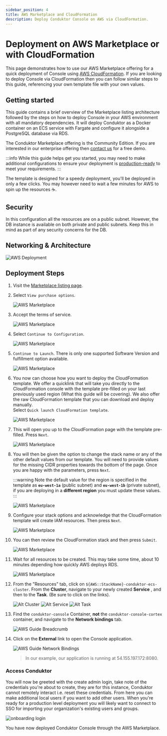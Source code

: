 ```yaml
---
sidebar_position: 4
title: AWS Marketplace and CloudFormation
description: Deploy Conduktor Console on AWS via CloudFormation.
---
```


# Deployment on AWS Marketplace or with CloudFormation

This page demonstrates how to use our AWS Marketplace offering for a quick deployment of Console using [AWS CloudFormation](https://aws.amazon.com/cloudformation/). If you are looking to deploy Console via CloudFormation then you can follow similar steps to this guide, referencing your own template file with your own values.

## Getting started

This guide contains a brief overview of the Marketplace listing architecture followed by the steps on how to deploy Console in your AWS environment with all mandatory dependencies. It will deploy Conduktor as a Docker container on an ECS service with Fargate and configure it alongside a PostgreSQL database via RDS.

The Conduktor Marketplace offering is the Community Edition. If you are interested in our enterprise offering then [contact us](https://conduktor.io/contact/demo?utm_source=docs&utm_medium=product) for a free demo.

:::info
While this guide helps get you started, you may need to make additional configurations to ensure your deployment is [production-ready](../hardware.md#production-requirements) to meet your requirements.
:::

The template is designed for a speedy deployment, you'll be deployed in only a few clicks. You may however need to wait a few minutes for AWS to spin up the resources ☕.

## Security

In this configuration all the resources are on a public subnet. However, the DB instance is available on both private and public subnets. Keep this in mind as part of any security concerns for the DB.

## Networking & Architecture

![AWS Deployment](./assets/conduktor.ecs.png)

## Deployment Steps

1. Visit the [Marketplace listing page](https://aws.amazon.com/marketplace/pp/prodview-xjv65ie5rjtxu).

2. Select `View purchase options`.

    ![AWS Marketplace](./assets/aws-marketplace-1.png)

3. Accept the terms of service.

    ![AWS Marketplace](./assets/aws-marketplace-2.png)

4. Select `Continue to Configuration`.

    ![AWS Marketplace](./assets/aws-marketplace-3.png)

5. `Continue to Launch`. There is only one supported Software Version and fulfillment option available.

    ![AWS Marketplace](./assets/aws-marketplace-4.png)

6. You now can choose how you want to deploy the CloudFormation template. We offer a quicklink that will take you directly to the CloudFormation console with the template pre-filled on your last previously used region (What this guide will be covering). We also offer the raw CloudFormation template that you can download and deploy manually.  
Select `Quick launch CloudFormation template`.

    ![AWS Marketplace](./assets/aws-marketplace-5.png)

7. This will open you up to the CloudFormation page with the template pre-filled. Press `Next`.

    ![AWS Marketplace](./assets/aws-marketplace-6.png)

8. You will then be given the option to change the stack name or any of the other default values from our template. You will need to provide values for the missing CIDR properties towards the bottom of the page. Once you are happy with the parameters, press `Next`.

    :::warning
    Note the default value for the region is specified in the template as **`eu-west-1a`** (public subnet) and **`eu-west-1b`** (private subnet), if you are deploying in a **different region** you must update these values.
    :::

    ![AWS Marketplace](./assets/aws-marketplace-7.png)

9.  Configure your stack options and acknowledge that the CloudFormation template will create IAM resources. Then press `Next`.

    ![AWS Marketplace](./assets/aws-marketplace-8.png)

10. You can then review the CloudFormation stack and then press `Submit`.

    ![AWS Marketplace](./assets/aws-marketplace-9.png)

11. Wait for all resources to be created. This may take some time, about 10 minutes depending how quickly AWS deploys RDS.

    ![AWS Marketplace](./assets/aws-marketplace-10.png)

12. From the "Resources" tab, click on `${AWS::StackName}-conduktor-ecs-cluster`. From the **Cluster**, navigate to your newly created **Service** , and then to the **Task**. (Be sure to click on the links).  

    ![Alt Cluster](assets/aws-marketplace-11.png)
    ![Alt Service](assets/aws-marketplace-12.png)
    ![Alt Task](assets/aws-marketplace-13.png)

13. Find the `conduktor-console` Container, **not** the `conduktor-console-cortex` container, and navigate to the **Network bindings** tab.

    ![AWS Guide Breadcrumb](./assets/aws-marketplace-14.png)

14. Click on the **External** link to open the Console application.

    ![AWS Guide Network Bindings](./assets/aws-marketplace-15.png)

    > In our example, our application is running at 54.155.197.172:8080.

### Access Conduktor

You will now be greeted with the create admin login, take note of the credentials you're about to create, they are for this instance, Conduktor cannot remotely interact i.e. reset these credentials. From here you can make additional local users if you want to add other users. When you're ready for a production level deployment you will likely want to connect to SSO for importing your organization's existing users and groups.

![onboarding login](./assets/login.png)

You have now deployed Conduktor Console through the AWS Marketplace.
